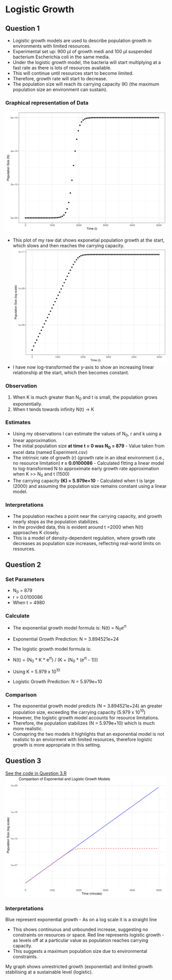 # Logistic Growth
## Question 1
- Logistic growth models are used to describe population growth in environments with limited resources.
- Experimental set up: 900 μl of growth medi and 100 μl suspended bacterium Escherichia coli in the same media.
- Under the logistic growth model, the bacteria will start multiplying at a fast rate as there is lots of resources available.
- This will continue until resources start to become limited. 
- Therefore, growth rate will start to decrease.
- The population size will reach its carrying capacity (K) (the maximum population size an environment can sustain).

### Graphical representation of Data
![My Image Description](raw_data_plot.png) 
- This plot of my raw dat shows exponetial population growth at the start, which slows and then reaches the carrying capacity. 
![My Image Description](raw_data_on_log_plot.png)
- I have now log-transformed the y-axis to show an increasing linear relationship at the start, which then becomes constant.

### Observation
1. When K is much greater than N<sub>0</sub> and t is small, the population grows exponentially.
2. When t tends towards infinity N(t) → K

### Estimates 
- Using my observations I can estimate the values of N<sub>0</sub>, r and k using a linear approximation.
- The initial population size **at time t = 0 was N<sub>0</sub> = 879** - Value taken from excel data (named Experiment.csv)
- The intrinsic rate of growth (r) (growth rate in an ideal environment (i.e., no resource limitation) **r = 0.0100086** - Calculated fitting a linear model to log-transformed N to approximate early growth rate approximation when K >> N<sub>0</sub> and t (1500)
- The carrying capacity **(K) = 5.979e+10** - Calculated when t is large (2000) and assuming the population size remains constant using a linear model. 

### Interpretations
- The population reaches a point near the carrying capacity, and growth nearly stops as the population stabilizes.
- In the provided data, this is evident around t =2000 when N(t) approaches K closely.
- This is a model of density-dependent regulation, where growth rate decreases as population size increases, reflecting real-world limits on resources.

## Question 2
### Set Parameters 
- N<sub>0</sub> = 879
- r =  0.0100086
- When t = 4980

### Calculate
- The exponential growth model formula is: N(t) = N<sub>0</sub>e<sup>rt</sup>
- Exponential Growth Prediction: N = 3.894521e+24

- The logistic growth model formula is:
- N(t) = (N<sub>0</sub> * K * e<sup>rt</sup>) / (K + (N<sub>0</sub> * (e<sup>rt</sup> - 1)))
- Using K = 5.979 x 10<sup>10</sup>
- Logistic Growth Prediction: N = 5.979e+10

### Comparison
- The exponential growth model predicts (N = 3.894521e+24) an greater population size, exceeding the carrying capacity (5.979 x 10<sup>10</sup>)
- However, the logistic growth model accounts for resource limitations.
- Therefore, the population stabilizes (N = 5.979e+10) which is much more realistic.
- Comapring the two models it highlights that an exponential model is not realistic to an enviorment with limited resources, therefore logistic growth is more appropriate in this setting.

## Question 3
[See the code in Question 3.R](https://github.com/deepminer142/logistic_growth/blob/7583c22c8fe7a731a5cd645b3c4f1c479316d49c/Question%203.R#L1-L34)
![My Image Description](population_growth_comparison.png)

### Interpretations
Blue represent exponential growth - As on a log scale it is a straight line
- This shows continuous and unbounded increase, suggesting no constraints on resources or space.
Red line represents logistic growth - as levels off at a particular value as population reaches carrying capacity.
- This suggests a maximum population size due to environmental constraints.

My graph shows unrestricted growth (exponential) and limited growth stabilising at a sustainable level (logistic).





